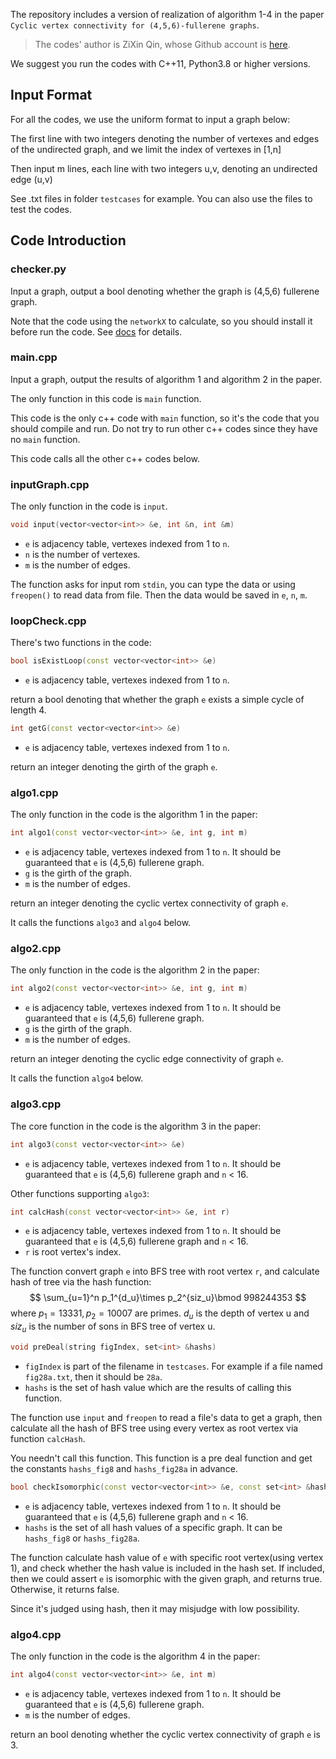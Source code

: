 The repository includes a version of realization of algorithm 1-4 in the paper `Cyclic vertex connectivity for (4,5,6)-fullerene graphs`.

> The codes' author is ZiXin Qin, whose Github account is [here](https://github.com/lr580).

We suggest you run the codes with C++11, Python3.8 or higher versions. 



## Input Format

For all the codes, we use the uniform format to input a graph below:

The first line with two integers denoting the number of vertexes and edges of the undirected graph, and we limit the index of vertexes in [1,n]

Then input m lines, each line with two integers u,v, denoting an undirected edge (u,v)

See .txt files in folder `testcases` for example. You can also use the files to test the codes.



## Code Introduction

### checker.py

Input a graph, output a bool denoting whether the graph is (4,5,6) fullerene graph.

Note that the code using the `networkX` to calculate, so you should install it before run the code. See [docs](https://networkx.org/documentation/latest/index.html) for details.



### main.cpp

Input a graph, output the results of algorithm 1 and algorithm 2 in the paper.

The only function in this code is `main` function.

This code is the only c++ code with `main` function, so it's the code that you should compile and run. Do not try to run other c++ codes since they have no `main` function.

This code calls all the other c++ codes below.



### inputGraph.cpp

The only function in the code is `input`.

```c++
void input(vector<vector<int>> &e, int &n, int &m)
```

- `e` is adjacency table, vertexes indexed from 1 to `n`.
- `n` is the number of vertexes.
- `m` is the number of edges.

The function asks for input rom `stdin`, you can type the data or using `freopen()` to read data from file. Then the data would be saved in `e`, `n`, `m`.



### loopCheck.cpp

There's two functions  in the code:

```c++
bool isExistLoop(const vector<vector<int>> &e)
```

- `e` is adjacency table, vertexes indexed from 1 to `n`.

return a bool denoting that whether the graph `e` exists a simple cycle of length 4.



```c++
int getG(const vector<vector<int>> &e)
```

- `e` is adjacency table, vertexes indexed from 1 to `n`.

return an integer denoting the girth of the graph `e`.



### algo1.cpp

The only function in the code is the algorithm 1 in the paper:

```c++
int algo1(const vector<vector<int>> &e, int g, int m)
```

- `e` is adjacency table, vertexes indexed from 1 to `n`. It should be guaranteed that `e` is (4,5,6) fullerene graph.
- `g` is the girth of the graph.
- `m` is the number of edges.

return an integer denoting the cyclic vertex connectivity of graph `e`.

It calls the functions `algo3` and `algo4` below.



### algo2.cpp

The only function in the code is the algorithm 2 in the paper:

```c++
int algo2(const vector<vector<int>> &e, int g, int m)
```

- `e` is adjacency table, vertexes indexed from 1 to `n`. It should be guaranteed that `e` is (4,5,6) fullerene graph.
- `g` is the girth of the graph.
- `m` is the number of edges.

return an integer denoting the cyclic edge connectivity of graph `e`.

It calls the function `algo4` below.



### algo3.cpp

The core function in the code is the algorithm 3 in the paper:

```c++
int algo3(const vector<vector<int>> &e)
```

- `e` is adjacency table, vertexes indexed from 1 to `n`. It should be guaranteed that `e` is (4,5,6) fullerene graph and `n` < 16.



Other functions supporting `algo3`:

```c++
int calcHash(const vector<vector<int>> &e, int r)
```

- `e` is adjacency table, vertexes indexed from 1 to `n`. It should be guaranteed that `e` is (4,5,6) fullerene graph and `n` < 16.
- `r` is root vertex's index.

The function convert graph `e` into BFS tree with root vertex `r`, and calculate hash of tree via the hash function:
$$
\sum_{u=1}^n p_1^{d_u}\times p_2^{siz_u}\bmod 998244353
$$
where $p_1=13331,p_2=10007$ are primes. $d_u$ is the depth of vertex u and $siz_u$ is the number of sons in BFS tree of vertex u.



```c++
void preDeal(string figIndex, set<int> &hashs)
```

- `figIndex` is part of the filename in `testcases`. For example if a file named `fig28a.txt`, then it should be `28a`.
- `hashs` is the set of hash value which are the results of calling this function.

The function use `input` and `freopen` to read a file's data to get a graph, then calculate all the hash of BFS tree using every vertex as root vertex via function `calcHash`.

You needn't call this function. This function is a pre deal function and get the constants `hashs_fig8` and `hashs_fig28a` in advance.



```c++
bool checkIsomorphic(const vector<vector<int>> &e, const set<int> &hashs)
```

- `e` is adjacency table, vertexes indexed from 1 to `n`. It should be guaranteed that `e` is (4,5,6) fullerene graph and `n` < 16.
- `hashs` is the set of all hash values of a specific graph. It can be `hashs_fig8` or `hashs_fig28a`.

The function calculate hash value of `e` with specific root vertex(using vertex 1), and check whether the hash value is included in the hash set. If included, then we could assert `e` is isomorphic with the given graph, and returns true. Otherwise, it returns false.

Since it's judged using hash, then it may misjudge with low possibility.



### algo4.cpp

The only function in the code is the algorithm 4 in the paper:

```c++
int algo4(const vector<vector<int>> &e, int m)
```

- `e` is adjacency table, vertexes indexed from 1 to `n`. It should be guaranteed that `e` is (4,5,6) fullerene graph.
- `m` is the number of edges.

return an bool denoting whether the cyclic vertex connectivity of graph `e` is 3.